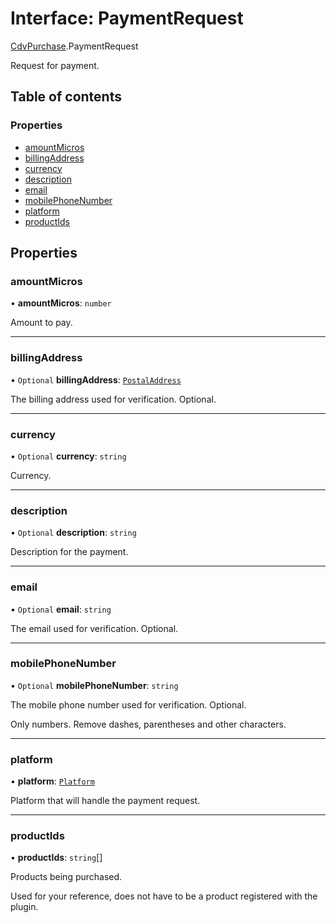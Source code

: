 # Interface: PaymentRequest

[CdvPurchase](../modules/CdvPurchase.md).PaymentRequest

Request for payment.

## Table of contents

### Properties

- [amountMicros](CdvPurchase.PaymentRequest.md#amountmicros)
- [billingAddress](CdvPurchase.PaymentRequest.md#billingaddress)
- [currency](CdvPurchase.PaymentRequest.md#currency)
- [description](CdvPurchase.PaymentRequest.md#description)
- [email](CdvPurchase.PaymentRequest.md#email)
- [mobilePhoneNumber](CdvPurchase.PaymentRequest.md#mobilephonenumber)
- [platform](CdvPurchase.PaymentRequest.md#platform)
- [productIds](CdvPurchase.PaymentRequest.md#productids)

## Properties

### amountMicros

• **amountMicros**: `number`

Amount to pay.

___

### billingAddress

• `Optional` **billingAddress**: [`PostalAddress`](CdvPurchase.PostalAddress.md)

The billing address used for verification. Optional.

___

### currency

• `Optional` **currency**: `string`

Currency.

___

### description

• `Optional` **description**: `string`

Description for the payment.

___

### email

• `Optional` **email**: `string`

The email used for verification. Optional.

___

### mobilePhoneNumber

• `Optional` **mobilePhoneNumber**: `string`

The mobile phone number used for verification. Optional.

Only numbers. Remove dashes, parentheses and other characters.

___

### platform

• **platform**: [`Platform`](../enums/CdvPurchase.Platform.md)

Platform that will handle the payment request.

___

### productIds

• **productIds**: `string`[]

Products being purchased.

Used for your reference, does not have to be a product registered with the plugin.
